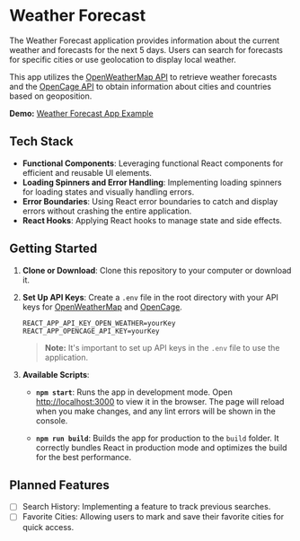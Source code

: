 # Weather Forecast

The Weather Forecast application provides information about the current weather and forecasts for the next 5 days. Users can search for forecasts for specific cities or use geolocation to display local weather.

This app utilizes the [OpenWeatherMap API](https://openweathermap.org/) to retrieve weather forecasts and the [OpenCage API](https://opencagedata.com/) to obtain information about cities and countries based on geoposition.

**Demo:** [Weather Forecast App Example](https://weather-forecast-five-lyart.vercel.app/)

## Tech Stack

- **Functional Components**: Leveraging functional React components for efficient and reusable UI elements.
- **Loading Spinners and Error Handling**: Implementing loading spinners for loading states and visually handling errors.
- **Error Boundaries**: Using React error boundaries to catch and display errors without crashing the entire application.
- **React Hooks**: Applying React hooks to manage state and side effects.

## Getting Started

1. **Clone or Download**: Clone this repository to your computer or download it.

2. **Set Up API Keys**: Create a `.env` file in the root directory with your API keys for [OpenWeatherMap](https://openweathermap.org/) and [OpenCage](https://opencagedata.com/).

    ```plaintext
    REACT_APP_API_KEY_OPEN_WEATHER=yourKey
    REACT_APP_OPENCAGE_API_KEY=yourKey
    ```

    > **Note:** It's important to set up API keys in the `.env` file to use the application.

3. **Available Scripts**:

   - **`npm start`**: Runs the app in development mode. Open [http://localhost:3000](http://localhost:3000) to view it in the browser. The page will reload when you make changes, and any lint errors will be shown in the console.

   - **`npm run build`**: Builds the app for production to the `build` folder. It correctly bundles React in production mode and optimizes the build for the best performance.

## Planned Features

- [ ] Search History: Implementing a feature to track previous searches.
- [ ] Favorite Cities: Allowing users to mark and save their favorite cities for quick access.
